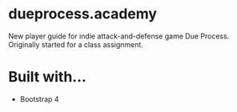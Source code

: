 # dueprocess.academy
New player guide for indie attack-and-defense game Due Process. Originally started for a class assignment.

# Built with...

- Bootstrap 4
